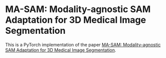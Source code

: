 # MA-SAM: Modality-agnostic SAM Adaptation for 3D Medical Image Segmentation

This is a PyTorch implementation of the paper [MA-SAM: Modality-agnostic SAM Adaptation for 3D Medical Image Segmentation](https://arxiv.org).



